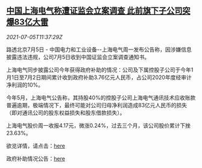 <!--1625486462000-->
[中国上海电气称遭证监会立案调查 此前旗下子公司突爆83亿大雷](https://cn.reuters.com/article/shanghai-electric-sec-probe-0705-idCNKCS2EB0U4)
------

<div><i>2021-07-05T11:37:29Z</i></div><p>路透北京7月5日 - 中国电力和工业设备--上海电气周一发布公告称，因涉嫌信息披露违法违规，公司7月5日收到中国证监会立案调查通知书。</p><p>上海电气同步披露公司今年获得政府补助的情况：公司及下属控股子公司于今年1月1日至7月2日期间累计收到政府补助3.76亿元人民币，占公司2020年度经审计净利润的10%。</p><p>今年5月，上海电气公告称，其持股40%的控股子公司上海电气通讯技术应收账款普遍逾期，极端情况下，最终可能对公司归母净利润造成83亿元人民币的损失（即对通讯公司的股东权益损失和股东借款损失）。</p><p>上海电气股价周一收报4.17元，微涨0.24%，过去三个月，该公司股价累计下挫23.63%。</p><p>欲览详情，请点击：<a href="http://static.sse.com.cn/disclosure/listedinfo/announcement/c/new/2021-07-06/601727_20210706_3_fPTRxd7d.pdf">here</a></p><p>政府补助情况公告：<a href="http://www.sse.com.cn/disclosure/listedinfo/announcement/c/new/2021-07-06/601727_20210706_1_Pcmx6e48.pdf">here</a></p>
